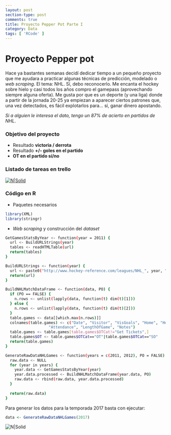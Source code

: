 ```yaml
--- 
layout: post 
section-type: post 
comments: true 
title: Proyecto Pepper Pot Parte I
category: Data 
tags: [ 'RCode' ] 
---
```


# Proyecto Pepper pot

Hace ya bastantes semanas decidí dedicar tiempo a un pequeño proyecto que me ayudara a practicar algunas técnicas de predicción, modelado o _web_ _scraping_. El tema: NHL. Sí, debo reconocerlo. Me encanta el hockey sobre hielo y casi todos los años compro el gamepass (aprovechando siempre alguna oferta). Me gusta por que es un deporte (y una liga) donde a partir de la jornada 20-25 ya empiezan a aparecer ciertos patrones que, una vez detectados, es fácil explotarlos para... sí, ganar dinero apostando. 

_Si a alguien le interesa el dato, tengo un 87% de acierto en partidos de NHL_.

### Objetivo del proyecto
  - Resultado **victoria / derrota**
  - Resultado **+/- goles en el partido**
  - **OT en el partido sí/no**

### Listado de tareas en trello
[![N|Solid](https://pbs.twimg.com/media/CuGWe9XXgAAFJaf.jpg:large)](https://twitter.com/InsideAlgorithm/status/784073279648702464)

### Código en R
* Paquetes necesarios
```R
library(XML)
library(stringr)
```
* _Web_ _scraping_ y construcción del _dataset_ 

```sh R
GetGamesStatsByYear <- function(year = 2011) {
  url <- BuildURLStrings(year)
  tables <- readHTMLTable(url)
  return(tables)
}

BuildURLStrings <- function(year) {
  url <- paste0("http://www.hockey-reference.com/leagues/NHL_", year, "_games.html")
  return(url)
}

BuildNHLMatchDataFrame <- function(data, PO) {
  if (PO == FALSE) {
    n.rows <- unlist(lapply(data, function(t) dim(t)[1]))
  } else {
    n.rows <- unlist(lapply(data, function(t) dim(t)[2]))
  }
  table.games <- data[[which.max(n.rows)]]
  colnames(table.games) <- c("Date", "Visitor", "VisGoals", "Home", "HomeGoals", "OTCat", 
                   "Attendance", "LengthOfGame", "Notes")
  table.games <- table.games[table.games$OTCat!="Get Tickets",]
  table.games$OT <- table.games$OTCat=="OT"|table.games$OTCat=="SO"
  return(table.games)
}

GenerateRawDataNHLGames <- function(years = c(2011, 2012), PO = FALSE) {
  raw.data <- NULL
  for (year in years) {
    year.data <- GetGamesStatsByYear(year)
    year.data.processed <- BuildNHLMatchDataFrame(year.data, PO)
    raw.data <- rbind(raw.data, year.data.processed)
  }
  
  return(raw.data)
}
```

Para generar los datos para la temporada 2017 basta con ejecutar:
```R
data <- GenerateRawDataNHLGames(2017)
```

![N|Solid](https://jcalejero.github.io/jcalejero.github.io/img/nhl_dataset.png)
